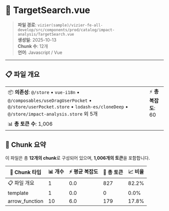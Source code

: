 # 📄 TargetSearch.vue

> **파일 경로**: `vizier(sample)/vizier-fe-all-develop/src/components/prod/catalog/impact-analysis/TargetSearch.vue`  
> **생성일**: 2025-10-13  
> **Chunk 수**: 12개  
> **언어**: Javascript / Vue
---


## 📋 파일 개요

| | |
|--|--|
| 📦 **의존성**: `@/store` • `vue-i18n` • `@/composables/useDragUserPocket` • `@/store/userPocket.store` • `lodash-es/cloneDeep` • `@/store/impact-analysis.store` 외 5개 | ⚡ **총 복잡도**: 60 |
| 📊 **총 토큰 수**: 1,006 |  |






## 🧩 Chunk 요약

이 파일은 총 **12개의 chunk**로 구성되어 있으며, **1,006개의 토큰**을 포함합니다.

| 🧩 Chunk 타입 | 📊 개수 | ⚡ 평균 복잡도 | 📝 총 토큰 | 📈 비율 |
|---------------|--------|-------------|----------|--------|
| 📋 파일 개요 | 1 | 0.0 | 827 | 82.2% |
| template | 1 | 0.0 | 0 | 0.0% |
| arrow_function | 10 | 6.0 | 179 | 17.8% |


